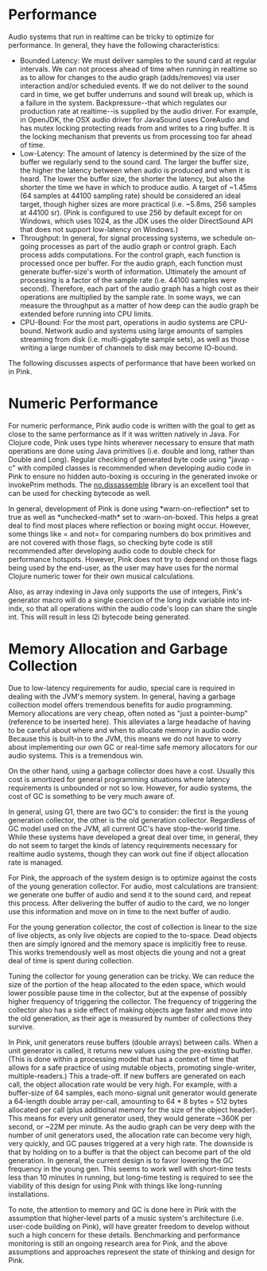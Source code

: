 # Performance

Audio systems that run in realtime can be tricky to optimize for performance. In general, they have the following characteristics:

* Bounded Latency: We must deliver samples to the sound card at regular intervals. We can not process ahead of time when running in realtime so as to allow for changes to the audio graph (adds/removes) via user interaction and/or scheduled events. If we do not deliver to the sound card in time, we get buffer underruns and sound will break up, which is a failure in the system. Backpressure--that which regulates our production rate at realtime--is supplied by the audio driver. For example, in OpenJDK, the OSX audio driver for JavaSound uses CoreAudio and has mutex locking protecting reads from and writes to a ring buffer. It is the locking mechanism that prevents us from processing too far ahead of time.
* Low-Latency: The amount of latency is determined by the size of the buffer we regularly send to the sound card.  The larger the buffer size, the higher the latency between when audio is produced and when it is heard.  The lower the buffer size, the shorter the latency, but also the shorter the time we have in which to produce audio. A target of ~1.45ms (64 samples at 44100 sampling rate) should be considered an ideal target, though higher sizes are more practical (i.e. ~5.8ms, 256 samples at 44100 sr). (Pink is configured to use 256 by default except for on Windows, which uses 1024, as the JDK uses the older DirectSound API that does not support low-latency on Windows.)
* Throughput: In general, for signal processing systems, we schedule on-going processes as part of the audio graph or control graph.  Each process adds computations.  For the control graph, each function is processed once per buffer. For the audio graph, each function must generate buffer-size's worth of information. Ultimately the amount of processing is a factor of the sample rate (i.e. 44100 samples were second). Therefore, each part of the audio graph has a high cost as their operations are multiplied by the sample rate.  In some ways, we can measure the throughput as a matter of how deep can the audio graph be extended before running into CPU limits.  
* CPU-Bound: For the most part, operations in audio systems are CPU-bound.  Network audio and systems using large amounts of samples streaming from disk (i.e. multi-gigabyte sample sets), as well as those writing a large number of channels to disk may become IO-bound. 

The following discusses aspects of performance that have been worked on in Pink.

# Numeric Performance

For numeric performance, Pink audio code is written with the goal to get as close to the same performance as if it was written natively in Java. For Clojure code, Pink uses type hints wherever necessary to ensure that math operations are done using Java primitives (i.e. double and long, rather than Double and Long). Regular checking of generated byte code using "javap -c" with compiled classes is recommended when developing audio code in Pink to ensure no hidden auto-boxing is occuring in the generated invoke or invokePrim methods. The [no.dissassemble](https://github.com/gtrak/no.disassemble/) library is an excellent tool that can be used for checking bytecode as well. 

In general, development of Pink is done using \*warn-on-reflection\* set to true as well as \*unchecked-math\* set to :warn-on-boxed. This helps a great deal to find most places where reflection or boxing might occur.  However, some things like = and not= for comparing numbers do box primitives and are not covered with those flags, so checking byte code is still recommended after developing audio code to double check for performance hotspots. However, Pink does not try to depend on those flags being used by the end-user, as the user may have uses for the normal Clojure numeric tower for their own musical calculations. 

Also, as array indexing in Java only supports the use of integers, Pink's generator macro will do a single coercion of the long indx variable into int-indx, so that all operations within the audio code's loop can share the single int.  This will result in less l2i bytecode being generated.   


# Memory Allocation and Garbage Collection

Due to low-latency requirements for audio, special care is required in dealing with the JVM's memory system.  In general, having a garbage collection model offers tremendous benefits for audio programming. Memory allocations are very cheap, often noted as "just a pointer-bump" (reference to be inserted here).  This alleviates a large headache of having to be careful about where and when to allocate memory in audio code.  Because this is built-in to the JVM, this means we do not have to worry about implementing our own GC or real-time safe memory allocators for our audio systems.  This is a tremendous win.  

On the other hand, using a garbage collector does have a cost.  Usually this cost is amortized for general programming situations where latency requirements is unbounded or not so low.  However, for audio systems, the cost of GC is something to be very much aware of. 

In general, using G1, there are two GC's to consider: the first is the young generation collector, the other is the old generation collector.  Regardless of GC model used on the JVM, all current GC's have stop-the-world time.  While these systems have developed a great deal over time, in general, they do not seem to target the kinds of latency requirements necessary for realtime audio systems, though they can work out fine if object allocation rate is managed.

For Pink, the approach of the system design is to optimize against the costs of the young generation collector.  For audio, most calculations are transient: we generate one buffer of audio and send it to the sound card, and repeat this process.  After delivering the buffer of audio to the card, we no longer use this information and move on in time to the next buffer of audio.  

For the young generation collector, the cost of collection is linear to the size of live objects, as only live objects are copied to the to-space. Dead objects then are simply ignored and the memory space is implicitly free to reuse.  This works tremendously well as most objects die young and not a great deal of time is spent during collection.

Tuning the collector for young generation can be tricky. We can reduce the size of the portion of the heap allocated to the eden space, which would lower possible pause time in the collector, but at the expense of possibly higher frequency of triggering the collector. The frequency of triggering the collector also has a side effect of making objects age faster and move into the old generation, as their age is measured by number of collections they survive.  

In Pink, unit generators reuse buffers (double arrays) between calls. When a unit generator is called, it returns new values using the pre-existing buffer. (This is done within a processing model that has a context of time that allows for a safe practice of using mutable objects, promoting single-writer, multiple-readers.) This a trade-off.  If new buffers are generated on each call, the object allocation rate would be very high.  For example, with a buffer-size of 64 samples, each mono-signal unit generator would generate a 64-length double array per-call, amounting to 64 * 8 bytes = 512 bytes allocated per call (plus additional memory for the size of the object header).  This means for every unit generator used, they would generate ~360K per second, or ~22M per minute.  As the audio graph can be very deep with the number of unit generators used, the allocation rate can become very high, very quickly, and GC pauses triggered at a very high rate.  The downside is that by holding on to a buffer is that the object can become part of the old generation.  In general, the current design is to favor lowering the GC frequency in the young gen.  This seems to work well with short-time tests less than 10 minutes in running, but long-time testing is required to see the viability of this design for using Pink with things like long-running installations. 

To note, the attention to memory and GC is done here in Pink with the assumption that higher-level parts of a music system's architecture (i.e. user-code building on Pink), will have greater freedom to develop without such a high concern for these details.  Benchmarking and performance monitoring is still an ongoing research area for Pink, and the above assumptions and approaches represent the state of thinking and design for Pink.
